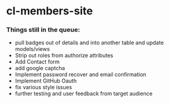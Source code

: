 # cl-members-site

<h3>Things still in the queue:</h3>
<ul>
<li>pull badges out of details and into another table and update models/views</li>
<li>Strip out roles from authorize attributes</li>
<li>Add Contact form</li>
<li>add google captcha</li>
<li>Implement password recover and email confirmation</li>
<li>Implement GitHub Oauth</li>
<li>fix various style issues</li>
<li>further testing and user feedback from target audience</li>
</ul>




